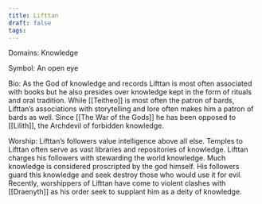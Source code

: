 ```yaml
---
title: Lifttan
draft: false
tags:
---
```

 
Domains: Knowledge

Symbol: An open eye

Bio: As the God of knowledge and records Lifttan is most often associated with books but he also presides over knowledge kept in the form of rituals and oral tradition. While [[Teitheo]] is most often the patron of bards, Lifttan’s associations with storytelling and lore often makes him a patron of bards as well. Since [[The War of the Gods]] he has been opposed to [[Lilith]], the Archdevil of forbidden knowledge. 

Worship: Lifttan’s followers value intelligence above all else. Temples to Lifttan often serve as vast libraries and repositories of knowledge. Lifttan charges his followers with stewarding the world knowledge. Much knowledge is considered proscripted by the god himself. His followers guard this knowledge and seek destroy those who would use it for evil. Recently, worshippers of Lifttan have come to violent clashes with [[Draenyth]] as his order seek to supplant him as a deity of knowledge. 